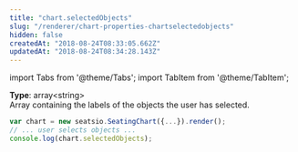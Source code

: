 ```yaml
---
title: "chart.selectedObjects"
slug: "/renderer/chart-properties-chartselectedobjects"
hidden: false
createdAt: "2018-08-24T08:33:05.662Z"
updatedAt: "2018-08-24T08:34:28.143Z"
---
```


import Tabs from '@theme/Tabs';
import TabItem from '@theme/TabItem';

**Type**: array&lt;string&gt;  
Array containing the labels of the objects the user has selected.

```javascript
var chart = new seatsio.SeatingChart({...}).render();
// ... user selects objects ...
console.log(chart.selectedObjects);

```

